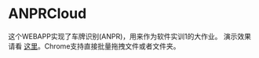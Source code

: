 ANPRCloud
==================
这个WEBAPP实现了车牌识别(ANPR)，用来作为软件实训1的大作业。
演示效果请看 [这里](https://jbossews-anprcloud.rhcloud.com/ANPRCloud/uploader "这里")。Chrome支持直接批量拖拽文件或者文件夹。